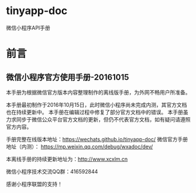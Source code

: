 # tinyapp-doc
微信小程序API手册

# 前言

## 微信小程序官方使用手册-20161015

本手册为根据微信官方版本内容整理制作的离线版手册，为外网不畅用户所准备。

本手册最初制作于2016年10月15日，此时微信小程序尚未完成内测，其官方文档也在持续更新中。
本手册在编辑过程中修复了部分官方文档中的错误。
本手册虽力求同步于微信公众平台官方文档的更新，但仍不代表官方文档，如有疑问请遵照官方内容。

手册完整在线版本地址：https://wechats.github.io/tinyapp-doc/
微信官方手册地址（内测）： https://mp.weixin.qq.com/debug/wxadoc/dev/

本离线手册的持续更新地址为：http://www.xcxlm.cn

微信小程序技术交流QQ群：416592844

感谢小程序联盟的支持！
